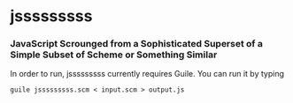 # jsssssssss
### JavaScript Scrounged from a Sophisticated Superset of a Simple Subset of Scheme or Something Similar

In order to run, jsssssssss currently requires Guile. You can
run it by typing
```
guile jsssssssss.scm < input.scm > output.js
```

